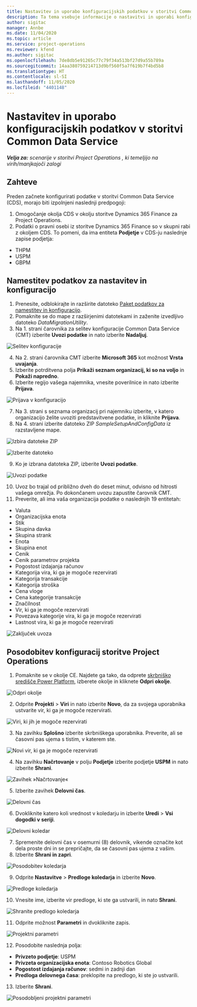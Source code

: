 ```yaml
---
title: Nastavitev in uporabo konfiguracijskih podatkov v storitvi Common Data Service
description: Ta tema vsebuje informacije o nastavitvi in uporabi konfiguracijskih podatkov v storitvi Project Operations.
author: sigitac
manager: Annbe
ms.date: 11/04/2020
ms.topic: article
ms.service: project-operations
ms.reviewer: kfend
ms.author: sigitac
ms.openlocfilehash: 7de8db5e91265c77c79f34a513bf27d9a55b789a
ms.sourcegitcommit: 14aa380759214713d9bf560f5a7f619b7f4bd5b8
ms.translationtype: HT
ms.contentlocale: sl-SI
ms.lasthandoff: 11/05/2020
ms.locfileid: "4401148"
---
```

# <a name="set-up-and-apply-configuration-data-in-the-common-data-service"></a>Nastavitev in uporabo konfiguracijskih podatkov v storitvi Common Data Service 

_**Velja za:** scenarije v storitvi Project Operations , ki temeljijo na virih/manjkajoči zalogi_

## <a name="prerequisites"></a>Zahteve

Preden začnete konfigurirati podatke v storitvi Common Data Service (CDS), morajo biti izpolnjeni naslednji predpogoji:

1.  Omogočanje okolja CDS v okolju storitve Dynamics 365 Finance za Project Operations.
2.  Podatki o pravni osebi iz storitve Dynamics 365 Finance so v skupni rabi z okoljem CDS. To pomeni, da ima entiteta **Podjetje** v CDS-ju naslednje zapise podjetja:
  - THPM
  - USPM
  - GBPM

## <a name="install-setup-and-configuration-data"></a>Namestitev podatkov za nastavitev in konfiguracijo

1. Prenesite, odblokirajte in razširite datoteko [Paket podatkov za namestitev in konfiguracijo](https://download.microsoft.com/download/1/3/4/1349369c-6209-42b7-b3b4-5be0e67cacd8/ProjOpsSampleSetupData-%20Integrated%20UR1.zip).
2. Pomaknite se do mape z razširjenimi datotekami in zaženite izvedljivo datoteko *DataMigrationUtility*.
3. Na 1. strani čarovnika za selitev konfiguracije Common Data Service (CMT) izberite **Uvozi podatke** in nato izberite **Nadaljuj**.

![Selitev konfiguracije](./media/1ConfigurationMigration.png)

4. Na 2. strani čarovnika CMT izberite **Microsoft 365** kot možnost **Vrsta uvajanja**.
5. Izberite potrditvena polja **Prikaži seznam organizacij, ki so na voljo** in **Pokaži napredno**.
6. Izberite regijo vašega najemnika, vnesite poverilnice in nato izberite **Prijava**.

![Prijava v konfiguracijo](./media/2ConfigurationSignin.png)

7. Na 3. strani s seznama organizacij pri najemniku izberite, v katero organizacijo želite uvoziti predstavitvene podatke, in kliknite **Prijava**.
8. Na 4. strani izberite datoteko ZIP *SampleSetupAndConfigData* iz razstavljene mape.

![Izbira datoteke ZIP](./media/3ZipFile.png)

![Izberite datoteko](./media/4SelectAFile.png)

9. Ko je izbrana datoteka ZIP, izberite **Uvozi podatke**.

![Uvozi podatke](./media/5ImportData.png)

10. Uvoz bo trajal od približno dveh do deset minut, odvisno od hitrosti vašega omrežja. Po dokončanem uvozu zapustite čarovnik CMT. 
11. Preverite, ali ima vaša organizacija podatke o naslednjih 19 entitetah:

  - Valuta
  - Organizacijska enota
  - Stik
  - Skupina davka
  - Skupina strank
  - Enota
  - Skupina enot
  - Cenik
  - Cenik parametrov projekta
  - Pogostost izdajanja računov
  - Kategorija vira, ki ga je mogoče rezervirati
  - Kategorija transakcije
  - Kategorija stroška
  - Cena vloge
  - Cena kategorije transakcije
  - Značilnost
  - Vir, ki ga je mogoče rezervirati
  - Povezava kategorije vira, ki ga je mogoče rezervirati
  - Lastnost vira, ki ga je mogoče rezervirati

![Zaključek uvoza](./media/6CompleteImport.png)

## <a name="update-project-operations-configurations"></a>Posodobitev konfiguracij storitve Project Operations

1. Pomaknite se v okolje CE. Najdete ga tako, da odprete [skrbniško središče Power Platform](https://admin.powerplatform.microsoft.com/environments), izberete okolje in kliknete **Odpri okolje**. 

![Odpri okolje](./media/7OpenEnvironment.png)

2. Odprite **Projekti** > **Viri** in nato izberite **Novo**, da za svojega uporabnika ustvarite vir, ki ga je mogoče rezervirati.

![Viri, ki jih je mogoče rezervirati](./media/8BookableResources.png)

3. Na zavihku **Splošno** izberite skrbniškega uporabnika. Preverite, ali se časovni pas ujema s tistim, v katerem ste. 

![Novi vir, ki ga je mogoče rezervirati](./media/9NewBookableResource.png)

4. Na zavihku **Načrtovanje** v polju **Podjetje** izberite podjetje **USPM** in nato izberite **Shrani**. 

![Zavihek »Načrtovanje«](./media/10SchedulingTab.png)

5. Izberite zavihek **Delovni čas**.  

![Delovni čas](./media/11WorkHours.png)

6. Dvokliknite katero koli vrednost v koledarju in izberite **Uredi** > **Vsi dogodki v seriji**. 

![Delovni koledar](./media/12WorkCalendar.png)

7. Spremenite delovni čas v osemurni (8) delovnik, vikende označite kot dela proste dni in se prepričajte, da se časovni pas ujema z vašim. 
8. Izberite **Shrani in zapri**.

![Posodobitev koledarja](./media/13UpdateCalendar.png)

9. Odprite **Nastavitve** > **Predloge koledarja** in izberite **Novo**.
 
 ![Predloge koledarja](./media/14CalendarTemplates.png)
 
 10. Vnesite ime, izberite vir predloge, ki ste ga ustvarili, in nato **Shrani**. 
 
 ![Shranite predlogo koledarja](./media/15SaveCalendarTemplate.png)
 
 11. Odprite možnost **Parametri** in dvokliknite zapis. 
 
 ![Projektni parametri](./media/16ProjectParameters.png)
 
12. Posodobite naslednja polja:

 - **Privzeto podjetje**: USPM
 - **Privzeta organizacijska enota**: Contoso Robotics Global
 - **Pogostost izdajanja računov**: sedmi in zadnji dan
 - **Predloga delovnega časa**: preklopite na predlogo, ki ste jo ustvarili.

13. Izberite **Shrani**. 

![Posodobljeni projektni parametri](./media/17UpdatedProjectParameters.png)
